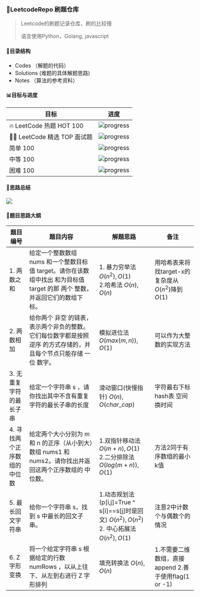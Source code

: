 <!--
 * @Author: Theo_hui
 * @Date: 2021-08-08 14:56:45
 * @Descripttion: 
-->
### :city_sunrise:LeetcodeRepo 刷题仓库

> Leetcode的刷题记录仓库，刷的比较慢
>
> 语言使用Python，Golang,  javascript

#### :evergreen_tree:目录结构

- Codes （解题的代码）
- Solutions (难题的具体解题思路)
- Notes （算法的参考资料）

#### :bar_chart:目标与进度

| 目标                        | 进度                                                |
| --------------------------- | --------------------------------------------------- |
| 🔥 LeetCode 热题 HOT 100     | ![progress](https://progress-bar.dev/6/ "progress") |
| 👨‍💻 LeetCode 精选 TOP 面试题 | ![progress](https://progress-bar.dev/6/ "progress") |
| 简单 100                    | ![progress](https://progress-bar.dev/1/ "progress") |
| 中等 100                    | ![progress](https://progress-bar.dev/4/ "progress") |
| 困难 100                    | ![progress](https://progress-bar.dev/1/ "progress") |



#### :rainbow:思路总结

![](http://processon.com/chart_image/60a47231f346fb1df4240b29.png)

#### :rocket:题目思路大纲

| 题目编号|题目内容 | 解题思路 | 备注 |
| ------ |---------|-------- | ---- |
|   1. 两数之和    |   给定一个整数数组 nums 和一个整数目标值 target。请你在该数组中找出 和为目标值 target  的那 两个 整数，并返回它们的数组下标。      | 1. 暴力穷举法 $O(n^2),O(1)$ <br> 2.哈希法 $O(n),O(n)$      |   用哈希表来将找target-x的复杂度从$O(n^2)$降到$O(1)$    |
| 2. 两数相加 |  给你两个 非空 的链表，表示两个非负的整数。它们每位数字都是按照 逆序 的方式存储的，并且每个节点只能存储 一位 数字。| 模拟进位法 $O(max(m,n)),O(1)$ |可以作为大整数的实现方法|
|3. 无重复字符的最长子串|给定一个字符串 s ，请你找出其中不含有重复字符的最长子串的长度|滑动窗口(快慢指针) $O(n),O(char\_cap)$| 字符最右下标hash表 空间换时间|
|4. 寻找两个正序数组的中位数|给定两个大小分别为 m 和 n 的正序（从小到大）数组 nums1 和 nums2。请你找出并返回这两个正序数组的 中位数。| 1.双指针移动法 $O(m+n),O(1)$ <br> 2.二分排除法 $O(log(m+n)),O(1)$|方法2同于有序数组的最小k值|
|5. 最长回文字符串| 给你一个字符串 s，找到 s 中最长的回文子串。|1.动态规划法(p[i,j]=True ^ s[i]==s[j]时是回文) $O(n^2),O(n^2)$ <br> 2. 中心拓展法 $O(n^2),O(1)$ |注意2中计数个与偶数个的情况|
|6. Z字形变换|将一个给定字符串 s 根据给定的行数 numRows ，以从上往下、从左到右进行 Z 字形排列|填充转换法 $O(n),O(n)$|1.不需要二维数组，直接append 2.善于使用flag(1 or -1)|
